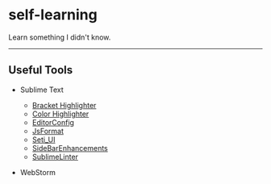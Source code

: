 self-learning
=============

Learn something I didn't know.

---

## Useful Tools

* Sublime Text
    * [Bracket Highlighter](https://sublime.wbond.net/packages/BracketHighlighter) 
	* [Color Highlighter](https://sublime.wbond.net/packages/Color%20Highlighter)
	* [EditorConfig](https://sublime.wbond.net/packages/EditorConfig)
	* [JsFormat](https://sublime.wbond.net/packages/JsFormat)
	* [Seti_UI](https://sublime.wbond.net/packages/Seti_UI)
	* [SideBarEnhancements](https://sublime.wbond.net/packages/SideBarEnhancements)
	* [SublimeLinter](http://sublime.wbond.net/packages/SublimeLinter)
	
* WebStorm
